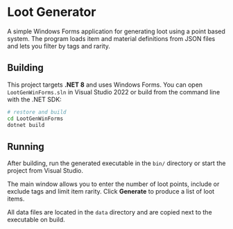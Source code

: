 # Loot Generator

A simple Windows Forms application for generating loot using a point based system. The program loads item and material definitions from JSON files and lets you filter by tags and rarity.

## Building

This project targets **.NET 8** and uses Windows Forms. You can open `LootGenWinForms.sln` in Visual Studio 2022 or build from the command line with the .NET SDK:

```bash
# restore and build
cd LootGenWinForms
dotnet build
```

## Running

After building, run the generated executable in the `bin/` directory or start the project from Visual Studio.

The main window allows you to enter the number of loot points, include or exclude tags and limit item rarity. Click **Generate** to produce a list of loot items.

All data files are located in the `data` directory and are copied next to the executable on build.
